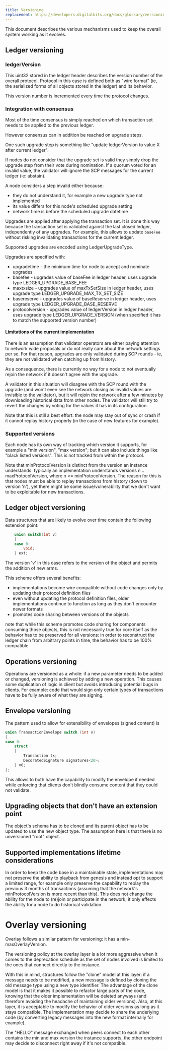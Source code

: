 ```yaml
---
title: Versioning
replacement: https://developers.digitalbits.org/docs/glossary/versioning/
---
```


This document describes the various mechanisms used to keep the overall system working as it evolves.

## Ledger versioning
### ledgerVersion
This uint32 stored in the ledger header describes the version number of the overall protocol.
Protocol in this case is defined both as "wire format" (ie, the serialized forms of all objects stored in the ledger) and its behavior.

This version number is incremented every time the protocol changes.

### Integration with consensus
Most of the time consensus is simply reached on which transaction set needs to
be applied to the previous ledger.

However consensus can in addition be reached on upgrade steps.

One such upgrade step is something like "update ledgerVersion to value X after
current ledger".

If nodes do not consider that the upgrade set is valid they simply drop the
upgrade step from their vote during nomination.
If a quorum voted for an invalid value, the validator will ignore
the SCP messages for the current ledger (ie: abstain).

A node considers a step invalid either because:
* they do not understand it, for example a new upgrade type not implemented
* its value differs for this node's scheduled upgrade setting
* network time is before the scheduled upgrade datetime

Upgrades are applied after applying the transaction set. It is done this way
because the transaction set is validated against the last closed ledger,
independently of any upgrades. For example, this allows to update `baseFee`
without risking invalidating transactions for the current ledger.

Supported upgrades are encoded using LedgerUpgradeType.

Upgrades are specified with:
* upgradetime - the minimum time for node to accept and
  nominate upgrades
* basefee - upgrades value of baseFee in ledger header, uses upgrade
  type LEDGER_UPGRADE_BASE_FEE
* maxtxsize - upgrades value of maxTxSetSize in ledger header,
  uses upgrade type LEDGER_UPGRADE_MAX_TX_SET_SIZE
* basereserve - upgrades value of baseReserve in ledger header, uses
  upgrade type LEDGER_UPGRADE_BASE_RESERVE
* protocolversion - upgrades value of ledgerVersion in ledger header, uses
  upgrade type LEDGER_UPGRADE_VERSION (when specified it has to match the
  supported version number)

#### Limitations of the current implementation
There is an assumption that validator operators are either paying attention to network wide proposals
or do not really care about the network settings per se.
For that reason, upgrades are only validated during SCP rounds - ie, they are not validated when catching up from history.

As a consequence, there is currently no way for a node to not eventually rejoin the network if it doesn't agree
with the upgrade.

A validator in this situation will disagree with the SCP round with the upgrade (and won't even see the network closing
as invalid values are invisible to the validator),
but it will rejoin the network after a few minutes by downloading historical data from other nodes.
The validator will still try to revert the changes by voting for the values it has in its configuration.

Note that this is still a best effort:
the node may stay out of sync or crash if it cannot replay history properly (in the case of new features for example).

### Supported versions
Each node has its own way of tracking which version it supports,
for example a "min version", "max version"; but it can also include things
like "black listed versions". This is not tracked from within the protocol.

Note that minProtocolVersion is distinct from the version an instance understands:
typically an implementation understands versions n .. maxProtocolVersion, where n <= minProtocolVersion.
The reason for this is that nodes must be able to replay transactions from history (down to version 'n'), yet there might be some issue/vulnerability that we don't want to be exploitable for new transactions.

## Ledger object versioning

Data structures that are likely to evolve over time contain the following extension point:
```C++
    union switch(int v)
    {
    case 0:
        void;
    } ext;
```

The version 'v' in this case refers to the version of the object and permits the addition of new arms.

This scheme offers several benefits:
* implementations become wire compatible without code changes only by updating their protocol definition files
* even without updating the protocol definition files, older implementations continue to function as long as they don't encounter newer formats
* promotes code sharing between versions of the objects

note that while this scheme promotes code sharing for components consuming those objects, this is not necessarily true for core itself as the behavior has to be preserved for all versions: in order to reconstruct the ledger chain from arbitrary points in time, the behavior has to be 100% compatible.

## Operations versioning

Operations are versioned as a whole: if a new parameter needs to be added or changed, versioning is achieved by adding a new operation.
This causes some duplication of logic in client but avoids introducing potential bugs in clients. For example: code that would sign only certain types of transactions have to be fully aware of what they are signing.

## Envelope versioning

The pattern used to allow for extensibility of envelopes (signed content) is
```C++
union TransactionEnvelope switch (int v)
{
case 0:
    struct
    {
        Transaction tx;
        DecoratedSignature signatures<20>;
    } v0;
};
```

This allows to both have the capability to modify the envelope if needed while enforcing that clients don't blindly consume content that they could not validate.

## Upgrading objects that don't have an extension point

The object's schema has to be cloned and its parent object has to be updated to use the new object type. The assumption here is that there is no unversioned "root" object.

## Supported implementations lifetime considerations

In order to keep the code base in a maintainable state, implementations may not preserve the ability to playback from genesis and instead opt to support a limited range, for example only preserve the capability to replay the previous 3 months of transactions (assuming that the network's minProtocolVersion is more recent than this).
This does not change the ability for the node to (re)join or participate in the network; it only effects the ability for a node to do historical validation.

# Overlay versioning

Overlay follows a similar pattern for versioning: it has a min-maxOverlayVersion.

The versioning policy at the overlay layer is a lot more aggressive when it comes to the deprecation schedule as the set of nodes involved is limited to the ones that connect directly to the instance.

With this in mind, structures follow the "clone" model at this layer:
if a message needs to be modified, a new message is defined by cloning the old message type using a new type identifier.
The advantage of the clone model is that it makes it possible to refactor large parts of the code, knowing that the older implementation will be deleted anyways (and therefore avoiding the headache of maintaining older versions).
Also, at this layer, it is acceptable to modify the behavior of older versions as long as it stays compatible.
The implementation may decide to share the underlying code (by converting legacy messages into the new format internally for example).

The "HELLO" message exchanged when peers connect to each other contains the min and max version the instance supports, the other endpoint may decide to disconnect right away if it's not compatible.


